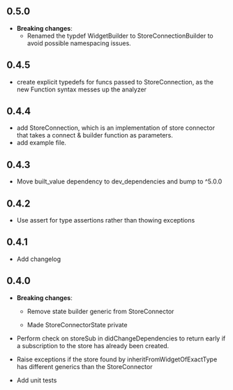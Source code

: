 ## 0.5.0

* **Breaking changes**:
  * Renamed the typdef WidgetBuilder to StoreConnectionBuilder to avoid possible namespacing issues.

## 0.4.5

* create explicit typedefs for funcs passed to StoreConnection, as the new Function syntax messes up the analyzer

## 0.4.4

* add StoreConnection, which is an implementation of store connector that takes a connect & builder function as parameters.
* add example file.

## 0.4.3

* Move built_value dependency to dev_dependencies and bump to ^5.0.0

## 0.4.2

* Use assert for type assertions rather than thowing exceptions

## 0.4.1

* Add changelog

## 0.4.0

* **Breaking changes**:

  * Remove state builder generic from StoreConnector

  * Made StoreConnectorState private

* Perform check on storeSub in didChangeDependencies to return early if a subscription to the store has already been created.

* Raise exceptions if the store found by inheritFromWidgetOfExactType has different generics than the StoreConnector

* Add unit tests
